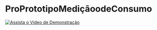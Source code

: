 # ProPrototipoMediçãoodeConsumo

[![Assista o Vídeo de Demonstração](https://i.imgur.com/vKb2F1B.png)](https://www.youtube.com/watch?v=bNv0EchdO7Y)

